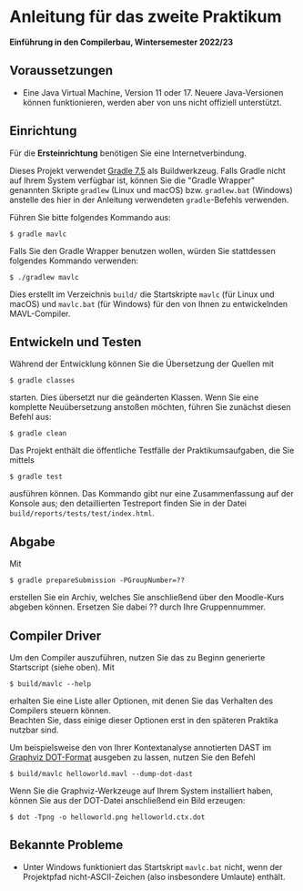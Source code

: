 # Anleitung für das zweite Praktikum
**Einführung in den Compilerbau, Wintersemester 2022/23**

## Voraussetzungen

* Eine Java Virtual Machine, Version 11 oder 17. Neuere Java-Versionen können funktionieren, werden aber von uns nicht offiziell unterstützt.

## Einrichtung

Für die **Ersteinrichtung** benötigen Sie eine Internetverbindung.

Dieses Projekt verwendet [Gradle 7.5](https://docs.gradle.org/7.5.1/userguide/userguide.html) als Buildwerkzeug. Falls Gradle nicht auf Ihrem System verfügbar ist, können Sie die "Gradle Wrapper" genannten Skripte `gradlew` (Linux und macOS) bzw. `gradlew.bat` (Windows) anstelle des hier in der Anleitung verwendeten `gradle`-Befehls verwenden.

Führen Sie bitte folgendes Kommando aus:

	$ gradle mavlc
	
Falls Sie den Gradle Wrapper benutzen wollen, würden Sie stattdessen folgendes Kommando verwenden:

	$ ./gradlew mavlc

Dies erstellt im Verzeichnis `build/` die Startskripte `mavlc` (für Linux und macOS) und `mavlc.bat` (für Windows) für den von Ihnen zu entwickelnden MAVL-Compiler.

## Entwickeln und Testen

Während der Entwicklung können Sie die Übersetzung der Quellen mit

    $ gradle classes

starten. Dies übersetzt nur die geänderten Klassen. Wenn Sie eine komplette Neuübersetzung anstoßen möchten, führen Sie zunächst diesen Befehl aus:

	$ gradle clean

Das Projekt enthält die öffentliche Testfälle der Praktikumsaufgaben, die Sie mittels

	$ gradle test

ausführen können. Das Kommando gibt nur eine Zusammenfassung auf der Konsole aus; den detaillierten Testreport finden Sie in der Datei `build/reports/tests/test/index.html`.

## Abgabe

Mit

	$ gradle prepareSubmission -PGroupNumber=??

erstellen Sie ein Archiv, welches Sie anschließend über den Moodle-Kurs abgeben können. Ersetzen Sie dabei ?? durch Ihre Gruppennummer.

## Compiler Driver

Um den Compiler auszuführen, nutzen Sie das zu Beginn generierte Startscript (siehe oben). Mit 

	$ build/mavlc --help

erhalten Sie eine Liste aller Optionen, mit denen Sie das Verhalten des Compilers steuern können.  
Beachten Sie, dass einige dieser Optionen erst in den späteren Praktika nutzbar sind.

Um beispielsweise den von Ihrer Kontextanalyse annotierten DAST im [Graphviz DOT-Format](http://graphviz.org) ausgeben zu lassen, nutzen Sie den Befehl

	$ build/mavlc helloworld.mavl --dump-dot-dast

Wenn Sie die Graphviz-Werkzeuge auf Ihrem System installiert haben, können Sie aus der DOT-Datei anschließend ein Bild erzeugen:

	$ dot -Tpng -o helloworld.png helloworld.ctx.dot

## Bekannte Probleme

* Unter Windows funktioniert das Startskript `mavlc.bat` nicht, wenn der Projektpfad nicht-ASCII-Zeichen (also insbesondere Umlaute) enthält.
